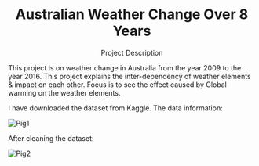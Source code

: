<h1 align="center">Australian Weather Change Over 8 Years</h1> 

<p align="center">Project Description</p>
This project is on weather change in Australia from the year 2009 to the year 2016. 
This project explains the inter-dependency of weather elements & impact on each other. 
Focus is to see the effect caused by Global warming on the weather elements. 

I have downloaded the dataset from Kaggle.
The data information:


![Pig1](https://user-images.githubusercontent.com/100771366/156882411-849b6a3f-d2e0-419c-b9ac-1fb60f2a8490.png)


After cleaning the dataset:

![Pig2](https://user-images.githubusercontent.com/100771366/156882669-f4c7adc9-26b1-420e-9bc6-ec3cab01842f.png)



